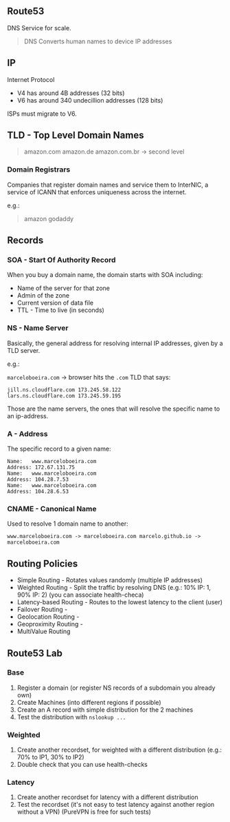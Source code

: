 ## Route53

DNS Service for scale.

> DNS Converts human names to device IP addresses


## IP

Internet Protocol

* V4 has around 4B addresses (32 bits)
* V6 has around 340 undecillion addresses (128 bits)

ISPs must migrate to V6.

## TLD - Top Level Domain Names

> amazon.com
> amazon.de
> amazon.com.br -> second level

### Domain Registrars

Companies that register domain names and service them to InterNIC, a service of ICANN that enforces uniqueness across the internet.

e.g.:
> amazon
> godaddy

## Records

### SOA - Start Of Authority Record

When you buy a domain name, the domain starts with SOA including:

* Name of the server for that zone
* Admin of the zone
* Current version of data file
* TTL - Time to live (in seconds)

### NS - Name Server

Basically, the general address for resolving internal IP addresses, given by a TLD server.

e.g.:

`marceloboeira.com` -> browser hits the `.com` TLD that says:

```
jill.ns.cloudflare.com 173.245.58.122
lars.ns.cloudflare.com 173.245.59.195
```

Those are the name servers, the ones that will resolve the specific name to an ip-address.

### A - Address

The specific record to a given name:

```
Name:   www.marceloboeira.com
Address: 172.67.131.75
Name:   www.marceloboeira.com
Address: 104.28.7.53
Name:   www.marceloboeira.com
Address: 104.28.6.53
```

### CNAME - Canonical Name

Used to resolve 1 domain name to another:

`
www.marceloboeira.com -> marceloboeira.com
marcelo.github.io -> marceloboeira.com
`

## Routing Policies

* Simple Routing - Rotates values randomly (multiple IP addresses)
* Weighted Routing - Split the traffic by resolving DNS (e.g.: 10% IP: 1, 90% IP: 2) (you can associate health-checa)
* Latency-based Routing - Routes to the lowest latency to the client (user)
* Failover Routing -
* Geolocation Routing -
* Geoproximity Routing -
* MultiValue Routing

## Route53 Lab

### Base

1. Register a domain (or register NS records of a subdomain you already own)
1. Create Machines (into different regions if possible)
1. Create an A record with simple distribution for the 2 machines
1. Test the distribution with `nslookup ...`


### Weighted

1. Create another recordset, for weighted with a different distribution (e.g.: 70% to IP1, 30% to IP2)
1. Double check that you can use health-checks

### Latency

1. Create another recordset for latency with a different distribution
1. Test the recordset (it's not easy to test latency against another region without a VPN) (PureVPN is free for such tests)
